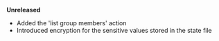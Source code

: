 **Unreleased**
* Added the 'list group members' action
* Introduced encryption for the sensitive values stored in the state file
